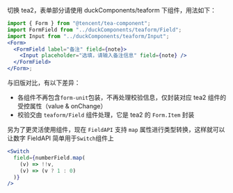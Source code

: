 切换 tea2，表单部分请使用 duckComponents/teaform 下组件，用法如下：

```jsx
import { Form } from "@tencent/tea-component";
import FormField from "../duckComponents/teaform/Field";
import Input from "../duckComponents/teaform/Input";
<Form>
  <FormField label="备注" field={note}>
    <Input placeholder="选填，请输入备注信息" field={note} />
  </FormField>
</Form>;
```

与旧版对比，有以下差异：

- 各组件不再包含`form-unit`包装，不再处理校验信息，仅封装对应 tea2 组件的受控属性（value & onChange）
- 校验交由 `teaform/Field` 组件处理，它是 tea2 的 `Form.Item` 封装

另为了更灵活使用组件，现在 `FieldAPI` 支持 `map` 属性进行类型转换，这样就可以让数字 FieldAPI 简单用于`Switch`组件上

```jsx
<Switch
  field={numberField.map(
    (v) => !!v,
    (v) => (v ? 1 : 0)
  )}
/>
```
